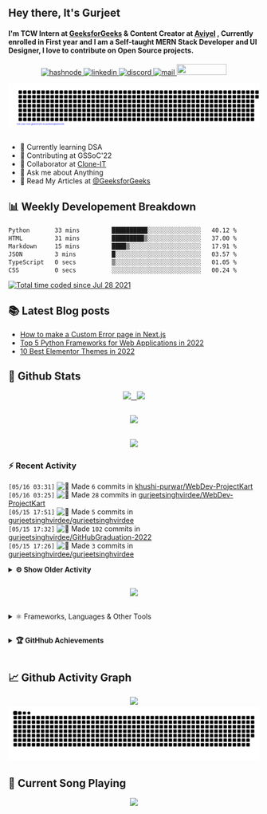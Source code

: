 ## Hey there, It's Gurjeet
#### I'm TCW Intern at [GeeksforGeeks](https://www.geeksforgeeks.org/) & Content Creator at [Aviyel](https://aviyel.com/discussions) , Currently enrolled in First year and I am a Self-taught MERN Stack Developer and UI Designer, I love to contribute on Open Source projects. 

<p align="center">
    <a href="https://gurjeet.hashnode.dev/" target="_blank">
    <img src="https://img.shields.io/badge/@gurjeetsingh-5C87FE?style=for-the-badge&logo=hashnode&logoColor=white" width="130" height="22" alt="hashnode">
    <a href="https://www.linkedin.com/in/gurjeet-singh-virdee-25a476199/" target="_blank">
    <img src="https://img.shields.io/badge/Gurjeet%20Singh%20Virdee-1976D2?style=for-the-badge&logo=linkedin&logoColor=white" width="150" height="22" alt="linkedin">
    <a href="https://discordapp.com/users/916597112882495510" target="_blank">
    <img src="https://img.shields.io/badge/@Guri-5865F2?style=for-the-badge&logo=discord&logoColor=white" width="80" height="22" alt="discord">
    <a href="https://leetcode.com/gurjeetsinghvirdee/" target="_blank">
    <img src="https://img.shields.io/badge/@gurjeetsinghvirdee-FFA116?style=for-the-badge&logo=leetcode&logoColor=white" width="150" height="22" alt="mail">
    <a href = "mailto: gurjeetsinghvirdee@gmail.com" target="_blank"><img src="https://img.shields.io/badge/Say, Hello-D74E43?style=for-the-badge&logo=gmail&logoColor=white" width="100" height="22"></a>
 </p>
 
<p align="center">
    <img src="https://github.com/gurjeetsinghvirdee/gurjeetsinghvirdee/blob/main/gitartwork.svg" />
</p>    
   
 
##         
        
<ul align="left">
  <li> 🏫 Currently learning DSA </li>
  <li> 💜 Contributing at GSSoC'22 </li>
  <li> 🤝 Collaborator at <a href="https://github.com/Rayman-Sodhi/Clone-IT"> Clone-IT </a></li>
  <li> 💬 Ask me about Anything </li>
  <li> 📕 Read My Articles at 
   <a href="https://auth.geeksforgeeks.org/user/gurjeetsinghvirdee/articles" target="_blank">@GeeksforGeeks</a>
 </li>
</ul>  
        
##        
  
## 📊 Weekly Developement Breakdown
  
<!--START_SECTION:waka-->

```text
Python       33 mins         ██████████░░░░░░░░░░░░░░░   40.12 %
HTML         31 mins         █████████▒░░░░░░░░░░░░░░░   37.00 %
Markdown     15 mins         ████▒░░░░░░░░░░░░░░░░░░░░   17.91 %
JSON         3 mins          █░░░░░░░░░░░░░░░░░░░░░░░░   03.57 %
TypeScript   0 secs          ▒░░░░░░░░░░░░░░░░░░░░░░░░   01.05 %
CSS          0 secs          ░░░░░░░░░░░░░░░░░░░░░░░░░   00.24 %
```

<!--END_SECTION:waka--> 

<a href="https://wakatime.com/@ff7098eb-56b3-4619-bbbb-86aad0fce365"><img src="https://wakatime.com/badge/user/ff7098eb-56b3-4619-bbbb-86aad0fce365.svg?style=for-the-badge" alt="Total time coded since Jul 28 2021" /></a>
  
    
## 📚 Latest Blog posts
<!-- BLOG-POST-LIST:START -->
- [How to make a Custom Error page in Next.js](https://gurjeet.hashnode.dev/how-to-make-a-custom-error-page-in-nextjs)
- [Top 5 Python Frameworks for Web Applications in 2022](https://gurjeet.hashnode.dev/top-5-python-frameworks-for-web-applications-in-2022)
- [10 Best Elementor Themes in 2022](https://gurjeet.hashnode.dev/10-best-elementor-themes-in-2022)
<!-- BLOG-POST-LIST:END -->  
  
##
        
## 💫 Github Stats
        
<div align="center">
 <a href="https://github-readme-streak-stats.herokuapp.com/?user=gurjeetsinghvirdee&theme=synthwave" target="_blank">
   <img width="45%" src="https://github-readme-streak-stats.herokuapp.com/?user=gurjeetsinghvirdee&theme=synthwave" /> &nbsp;
 </a>
    
 <a href="https://github-readme-stats.vercel.app/api?username=gurjeetsinghvirdee&show_icons=true&theme=synthwave&include_all_commits=true" target="_blank">
  <img width="45%" src="https://github-readme-stats.vercel.app/api?username=gurjeetsinghvirdee&show_icons=true&theme=synthwave&include_all_commits=true" />
 </a>
</div>      
  
##
        
<div align="center">
   <a href="https://github-readme-stats.vercel.app/api/top-langs/?username=gurjeetsinghvirdee&layout=compact&hide=html&theme=synthwave" target="_blank">
       <img width="43%" src="https://github-readme-stats.vercel.app/api/top-langs/?username=gurjeetsinghvirdee&layout=compact&&theme=synthwave" />  
   </a> 
</div>   

##        
  
<p align="center">
  <img src="https://github-profile-summary-cards.vercel.app/api/cards/profile-details?username=gurjeetsinghvirdee&theme=dracula&hide_border=true" />
</p>
        
### ⚡ Recent Activity     
        
<!--START_SECTION:activity-->  
`[05/16 03:31]` <img alt="📝" src="https://github.com/cheesits456/github-activity-readme/raw/master/icons/commit.png" align="top" height="18"> Made `6` commits in [khushi-purwar/WebDev-ProjectKart](https://github.com/khushi-purwar/WebDev-ProjectKart)  
`[05/16 03:25]` <img alt="📝" src="https://github.com/cheesits456/github-activity-readme/raw/master/icons/commit.png" align="top" height="18"> Made `28` commits in [gurjeetsinghvirdee/WebDev-ProjectKart](https://github.com/gurjeetsinghvirdee/WebDev-ProjectKart)  
`[05/15 17:51]` <img alt="📝" src="https://github.com/cheesits456/github-activity-readme/raw/master/icons/commit.png" align="top" height="18"> Made `5` commits in [gurjeetsinghvirdee/gurjeetsinghvirdee](https://github.com/gurjeetsinghvirdee/gurjeetsinghvirdee)  
`[05/15 17:32]` <img alt="📝" src="https://github.com/cheesits456/github-activity-readme/raw/master/icons/commit.png" align="top" height="18"> Made `102` commits in [gurjeetsinghvirdee/GitHubGraduation-2022](https://github.com/gurjeetsinghvirdee/GitHubGraduation-2022)  
`[05/15 17:26]` <img alt="📝" src="https://github.com/cheesits456/github-activity-readme/raw/master/icons/commit.png" align="top" height="18"> Made `3` commits in [gurjeetsinghvirdee/gurjeetsinghvirdee](https://github.com/gurjeetsinghvirdee/gurjeetsinghvirdee)  

<details><summary><b> ⚙️ Show Older Activity</b></summary>

`[05/15 13:47]` <img alt="❗️" src="https://github.com/cheesits456/github-activity-readme/raw/master/icons/issue.png" align="top" height="18"> Closed issue [`#755`](https://github.com//Ayush7614/Bundli-Frontend/issues/755 'Issue assign') in [Ayush7614/Bundli-Frontend](https://github.com/Ayush7614/Bundli-Frontend)  
`[05/15 13:47]` <img alt="🗣" src="https://github.com/cheesits456/github-activity-readme/raw/master/icons/comment.png" align="top" height="18"> Commented on [`#755`](https://github.com//Ayush7614/Bundli-Frontend/issues/755 'Issue assign') in [Ayush7614/Bundli-Frontend](https://github.com/Ayush7614/Bundli-Frontend)  
`[05/15 13:47]` <img alt="❗️" src="https://github.com/cheesits456/github-activity-readme/raw/master/icons/issue.png" align="top" height="18"> Opened issue [`#755`](https://github.com//Ayush7614/Bundli-Frontend/issues/755 'Issue assign') in [Ayush7614/Bundli-Frontend](https://github.com/Ayush7614/Bundli-Frontend)  
`[05/15 07:56]` <img alt="🔍" src="https://github.com/cheesits456/github-activity-readme/raw/master/icons/review.png" align="top" height="18"> Reviewed [`#736`](https://github.com//Ayush7614/Bundli-Frontend/pull/736 'Added youtube clone') in [Ayush7614/Bundli-Frontend](https://github.com/Ayush7614/Bundli-Frontend)  
`[05/15 07:55]` <img alt="🔍" src="https://github.com/cheesits456/github-activity-readme/raw/master/icons/review.png" align="top" height="18"> Reviewed [`#710`](https://github.com//Ayush7614/Bundli-Frontend/pull/710 'KickMate - a footballish webbie!') in [Ayush7614/Bundli-Frontend](https://github.com/Ayush7614/Bundli-Frontend)  
`[05/15 04:12]` <img alt="📝" src="https://github.com/cheesits456/github-activity-readme/raw/master/icons/commit.png" align="top" height="18"> Made `2` commits in [gurjeetsinghvirdee/GitHubGraduation-2022](https://github.com/gurjeetsinghvirdee/GitHubGraduation-2022)  
`[05/15 04:12]` <img alt="🎉" src="https://github.com/cheesits456/github-activity-readme/raw/master/icons/merge.png" align="top" height="18"> Merged PR [`#1`](https://github.com//gurjeetsinghvirdee/GitHubGraduation-2022/pull/1 '[ImgBot] Optimize images') in [gurjeetsinghvirdee/GitHubGraduation-2022](https://github.com/gurjeetsinghvirdee/GitHubGraduation-2022)  
`[05/14 17:36]` <img alt="🗣" src="https://github.com/cheesits456/github-activity-readme/raw/master/icons/comment.png" align="top" height="18"> Commented on [`#1588`](https://github.com//khushi-purwar/WebDev-ProjectKart/issues/1588 'Wikipedia') in [khushi-purwar/WebDev-ProjectKart](https://github.com/khushi-purwar/WebDev-ProjectKart)  
`[05/14 17:15]` <img alt="📝" src="https://github.com/cheesits456/github-activity-readme/raw/master/icons/commit.png" align="top" height="18"> Made `3` commits in [Rayman-Sodhi/Clone-IT](https://github.com/Rayman-Sodhi/Clone-IT)  
`[05/14 17:15]` <img alt="🎉" src="https://github.com/cheesits456/github-activity-readme/raw/master/icons/merge.png" align="top" height="18"> Merged PR [`#485`](https://github.com//Rayman-Sodhi/Clone-IT/pull/485 'DC') in [Rayman-Sodhi/Clone-IT](https://github.com/Rayman-Sodhi/Clone-IT)  
`[05/14 17:15]` <img alt="❗️" src="https://github.com/cheesits456/github-activity-readme/raw/master/icons/issue.png" align="top" height="18"> Closed issue [`#473`](https://github.com//Rayman-Sodhi/Clone-IT/issues/473 'DC Comic Website') in [Rayman-Sodhi/Clone-IT](https://github.com/Rayman-Sodhi/Clone-IT)  
`[05/14 17:15]` <img alt="📝" src="https://github.com/cheesits456/github-activity-readme/raw/master/icons/commit.png" align="top" height="18"> Made `3` commits in [Rayman-Sodhi/Clone-IT](https://github.com/Rayman-Sodhi/Clone-IT)  
`[05/14 17:15]` <img alt="🎉" src="https://github.com/cheesits456/github-activity-readme/raw/master/icons/merge.png" align="top" height="18"> Merged PR [`#484`](https://github.com//Rayman-Sodhi/Clone-IT/pull/484 'Cartoon Network') in [Rayman-Sodhi/Clone-IT](https://github.com/Rayman-Sodhi/Clone-IT)  
`[05/14 17:15]` <img alt="❗️" src="https://github.com/cheesits456/github-activity-readme/raw/master/icons/issue.png" align="top" height="18"> Closed issue [`#472`](https://github.com//Rayman-Sodhi/Clone-IT/issues/472 'Cartoon Network Clone') in [Rayman-Sodhi/Clone-IT](https://github.com/Rayman-Sodhi/Clone-IT)  
`[05/14 16:53]` <img alt="🗣" src="https://github.com/cheesits456/github-activity-readme/raw/master/icons/comment.png" align="top" height="18"> Commented on [`#716`](https://github.com//swapnilsparsh/30DaysOfJavaScript/issues/716 'Searcher') in [swapnilsparsh/30DaysOfJavaScript](https://github.com/swapnilsparsh/30DaysOfJavaScript)  
`[05/14 16:46]` <img alt="📝" src="https://github.com/cheesits456/github-activity-readme/raw/master/icons/commit.png" align="top" height="18"> Made `31` commits in [gurjeetsinghvirdee/WebDev-ProjectKart](https://github.com/gurjeetsinghvirdee/WebDev-ProjectKart)  
`[05/14 16:31]` <img alt="❗️" src="https://github.com/cheesits456/github-activity-readme/raw/master/icons/issue.png" align="top" height="18"> Closed issue [`#1503`](https://github.com//khushi-purwar/WebDev-ProjectKart/issues/1503 'QR Reader') in [khushi-purwar/WebDev-ProjectKart](https://github.com/khushi-purwar/WebDev-ProjectKart)  
`[05/14 16:31]` <img alt="❌" src="https://github.com/cheesits456/github-activity-readme/raw/master/icons/pr-close.png" align="top" height="18"> Closed PR [`#1564`](https://github.com//khushi-purwar/WebDev-ProjectKart/pull/1564 'QR Code Reader') in [khushi-purwar/WebDev-ProjectKart](https://github.com/khushi-purwar/WebDev-ProjectKart)  
`[05/14 16:31]` <img alt="🗣" src="https://github.com/cheesits456/github-activity-readme/raw/master/icons/comment.png" align="top" height="18"> Commented on [`#1564`](https://github.com//khushi-purwar/WebDev-ProjectKart/issues/1564 'QR Code Reader') in [khushi-purwar/WebDev-ProjectKart](https://github.com/khushi-purwar/WebDev-ProjectKart)  
`[05/14 16:14]` <img alt="🗣" src="https://github.com/cheesits456/github-activity-readme/raw/master/icons/comment.png" align="top" height="18"> Commented on [`#484`](https://github.com//Rayman-Sodhi/Clone-IT/issues/484 'Cartoon Network') in [Rayman-Sodhi/Clone-IT](https://github.com/Rayman-Sodhi/Clone-IT)  
`[05/14 16:13]` <img alt="🔍" src="https://github.com/cheesits456/github-activity-readme/raw/master/icons/review.png" align="top" height="18"> Reviewed [`#484`](https://github.com//Rayman-Sodhi/Clone-IT/pull/484 'Cartoon Network') in [Rayman-Sodhi/Clone-IT](https://github.com/Rayman-Sodhi/Clone-IT)  
`[05/14 16:13]` <img alt="🗣" src="https://github.com/cheesits456/github-activity-readme/raw/master/icons/comment.png" align="top" height="18"> Commented on [`#485`](https://github.com//Rayman-Sodhi/Clone-IT/issues/485 'DC') in [Rayman-Sodhi/Clone-IT](https://github.com/Rayman-Sodhi/Clone-IT)  
`[05/14 16:13]` <img alt="🔍" src="https://github.com/cheesits456/github-activity-readme/raw/master/icons/review.png" align="top" height="18"> Reviewed [`#485`](https://github.com//Rayman-Sodhi/Clone-IT/pull/485 'DC') in [Rayman-Sodhi/Clone-IT](https://github.com/Rayman-Sodhi/Clone-IT)  
`[05/14 16:12]` <img alt="📝" src="https://github.com/cheesits456/github-activity-readme/raw/master/icons/commit.png" align="top" height="18"> Made `5` commits in [Rayman-Sodhi/Clone-IT](https://github.com/Rayman-Sodhi/Clone-IT)  
`[05/14 16:12]` <img alt="🎉" src="https://github.com/cheesits456/github-activity-readme/raw/master/icons/merge.png" align="top" height="18"> Merged PR [`#481`](https://github.com//Rayman-Sodhi/Clone-IT/pull/481 'Update README.md, add all projects') in [Rayman-Sodhi/Clone-IT](https://github.com/Rayman-Sodhi/Clone-IT)  
`[05/14 16:12]` <img alt="❗️" src="https://github.com/cheesits456/github-activity-readme/raw/master/icons/issue.png" align="top" height="18"> Closed issue [`#445`](https://github.com//Rayman-Sodhi/Clone-IT/issues/445 'Add all clones in the Readme file in the available clones section .') in [Rayman-Sodhi/Clone-IT](https://github.com/Rayman-Sodhi/Clone-IT)  
`[05/14 16:12]` <img alt="🔍" src="https://github.com/cheesits456/github-activity-readme/raw/master/icons/review.png" align="top" height="18"> Reviewed [`#481`](https://github.com//Rayman-Sodhi/Clone-IT/pull/481 'Update README.md, add all projects') in [Rayman-Sodhi/Clone-IT](https://github.com/Rayman-Sodhi/Clone-IT)  
`[05/14 16:10]` <img alt="📝" src="https://github.com/cheesits456/github-activity-readme/raw/master/icons/commit.png" align="top" height="18"> Made `2` commits in [Rayman-Sodhi/Clone-IT](https://github.com/Rayman-Sodhi/Clone-IT)  
`[05/14 16:10]` <img alt="🎉" src="https://github.com/cheesits456/github-activity-readme/raw/master/icons/merge.png" align="top" height="18"> Merged PR [`#487`](https://github.com//Rayman-Sodhi/Clone-IT/pull/487 'Apk Mirror') in [Rayman-Sodhi/Clone-IT](https://github.com/Rayman-Sodhi/Clone-IT)  
`[05/14 16:10]` <img alt="❗️" src="https://github.com/cheesits456/github-activity-readme/raw/master/icons/issue.png" align="top" height="18"> Closed issue [`#486`](https://github.com//Rayman-Sodhi/Clone-IT/issues/486 'APK Mirror Clone') in [Rayman-Sodhi/Clone-IT](https://github.com/Rayman-Sodhi/Clone-IT)  
`[05/14 16:09]` <img alt="🔍" src="https://github.com/cheesits456/github-activity-readme/raw/master/icons/review.png" align="top" height="18"> Reviewed [`#487`](https://github.com//Rayman-Sodhi/Clone-IT/pull/487 'Apk Mirror') in [Rayman-Sodhi/Clone-IT](https://github.com/Rayman-Sodhi/Clone-IT)  
`[05/14 16:08]` <img alt="📝" src="https://github.com/cheesits456/github-activity-readme/raw/master/icons/commit.png" align="top" height="18"> Made `2` commits in [Rayman-Sodhi/Clone-IT](https://github.com/Rayman-Sodhi/Clone-IT)  
`[05/14 16:08]` <img alt="🎉" src="https://github.com/cheesits456/github-activity-readme/raw/master/icons/merge.png" align="top" height="18"> Merged PR [`#488`](https://github.com//Rayman-Sodhi/Clone-IT/pull/488 'Added Vespa Clone') in [Rayman-Sodhi/Clone-IT](https://github.com/Rayman-Sodhi/Clone-IT)  
`[05/14 16:08]` <img alt="❗️" src="https://github.com/cheesits456/github-activity-readme/raw/master/icons/issue.png" align="top" height="18"> Closed issue [`#483`](https://github.com//Rayman-Sodhi/Clone-IT/issues/483 'Vespa Website Clone') in [Rayman-Sodhi/Clone-IT](https://github.com/Rayman-Sodhi/Clone-IT)  
`[05/14 16:08]` <img alt="🔍" src="https://github.com/cheesits456/github-activity-readme/raw/master/icons/review.png" align="top" height="18"> Reviewed [`#488`](https://github.com//Rayman-Sodhi/Clone-IT/pull/488 'Added Vespa Clone') in [Rayman-Sodhi/Clone-IT](https://github.com/Rayman-Sodhi/Clone-IT)  
`[05/14 08:30]` <img alt="⭐" src="https://github.com/cheesits456/github-activity-readme/raw/master/icons/star.png" align="top" height="18"> Starred [jasineri/gitartwork](https://github.com/jasineri/gitartwork)  
`[05/14 08:25]` <img alt="📝" src="https://github.com/cheesits456/github-activity-readme/raw/master/icons/commit.png" align="top" height="18"> Made `1` commit in [gurjeetsinghvirdee/gurjeetsinghvirdee](https://github.com/gurjeetsinghvirdee/gurjeetsinghvirdee)  
`[05/13 17:15]` <img alt="📝" src="https://github.com/cheesits456/github-activity-readme/raw/master/icons/commit.png" align="top" height="18"> Made `1000` commits in [gurjeetsinghvirdee/GitHubGraduation-2022](https://github.com/gurjeetsinghvirdee/GitHubGraduation-2022)  
`[05/13 16:49]` <img alt="❗️" src="https://github.com/cheesits456/github-activity-readme/raw/master/icons/issue.png" align="top" height="18"> Closed issue [`#171`](https://github.com//TusharAMD/Runn/issues/171 'Car racing game ') in [TusharAMD/Runn](https://github.com/TusharAMD/Runn)  
`[05/13 16:49]` <img alt="❗️" src="https://github.com/cheesits456/github-activity-readme/raw/master/icons/issue.png" align="top" height="18"> Closed issue [`#172`](https://github.com//TusharAMD/Runn/issues/172 'Mario game') in [TusharAMD/Runn](https://github.com/TusharAMD/Runn)  
`[05/13 16:47]` <img alt="📝" src="https://github.com/cheesits456/github-activity-readme/raw/master/icons/commit.png" align="top" height="18"> Made `69` commits in [gurjeetsinghvirdee/Runn](https://github.com/gurjeetsinghvirdee/Runn)  
`[05/13 16:29]` <img alt="🗣" src="https://github.com/cheesits456/github-activity-readme/raw/master/icons/comment.png" align="top" height="18"> Commented on [`#123`](https://github.com//TusharAMD/Runn/issues/123 'Added Dino') in [TusharAMD/Runn](https://github.com/TusharAMD/Runn)  
`[05/13 16:29]` <img alt="🗣" src="https://github.com/cheesits456/github-activity-readme/raw/master/icons/comment.png" align="top" height="18"> Commented on [`#116`](https://github.com//TusharAMD/Runn/issues/116 'Dino game') in [TusharAMD/Runn](https://github.com/TusharAMD/Runn)  
`[05/13 16:26]` <img alt="❗️" src="https://github.com/cheesits456/github-activity-readme/raw/master/icons/issue.png" align="top" height="18"> Opened issue [`#172`](https://github.com//TusharAMD/Runn/issues/172 'Mario game') in [TusharAMD/Runn](https://github.com/TusharAMD/Runn)  
`[05/13 16:24]` <img alt="❗️" src="https://github.com/cheesits456/github-activity-readme/raw/master/icons/issue.png" align="top" height="18"> Opened issue [`#171`](https://github.com//TusharAMD/Runn/issues/171 'Car racing game ') in [TusharAMD/Runn](https://github.com/TusharAMD/Runn)  
`[05/13 16:20]` <img alt="❗️" src="https://github.com/cheesits456/github-activity-readme/raw/master/icons/issue.png" align="top" height="18"> Closed issue [`#60`](https://github.com//KaizenGirl1111/GSGrihSangini/issues/60 'UI improvement of login/signup page') in [KaizenGirl1111/GSGrihSangini](https://github.com/KaizenGirl1111/GSGrihSangini)  
`[05/13 16:16]` <img alt="❗️" src="https://github.com/cheesits456/github-activity-readme/raw/master/icons/issue.png" align="top" height="18"> Closed issue [`#231`](https://github.com//Hackathon7/Pacify-final/issues/231 'Add Google Auth ') in [Hackathon7/Pacify-final](https://github.com/Hackathon7/Pacify-final)  
`[05/13 16:13]` <img alt="🗣" src="https://github.com/cheesits456/github-activity-readme/raw/master/icons/comment.png" align="top" height="18"> Commented on [`#124`](https://github.com//TusharAMD/Runn/issues/124 'Space Station Defence Game') in [TusharAMD/Runn](https://github.com/TusharAMD/Runn)  
`[05/13 16:13]` <img alt="❌" src="https://github.com/cheesits456/github-activity-readme/raw/master/icons/pr-close.png" align="top" height="18"> Reopened PR [`#124`](https://github.com//TusharAMD/Runn/pull/124 'Space Station Defence Game') in [TusharAMD/Runn](https://github.com/TusharAMD/Runn)  
`[05/13 16:12]` <img alt="❗️" src="https://github.com/cheesits456/github-activity-readme/raw/master/icons/issue.png" align="top" height="18"> Reopened issue [`#119`](https://github.com//TusharAMD/Runn/issues/119 'Space Station Defense game ') in [TusharAMD/Runn](https://github.com/TusharAMD/Runn)  
`[05/13 16:12]` <img alt="📂" src="https://github.com/cheesits456/github-activity-readme/raw/master/icons/create-branch.png" align="top" height="18"> Created branch [`space`](https://github.com/gurjeetsinghvirdee/Runn/tree/space) in [gurjeetsinghvirdee/Runn](https://github.com/gurjeetsinghvirdee/Runn)  
`[05/13 16:10]` <img alt="🗣" src="https://github.com/cheesits456/github-activity-readme/raw/master/icons/comment.png" align="top" height="18"> Commented on [`#122`](https://github.com//TusharAMD/Runn/issues/122 'Added Pong') in [TusharAMD/Runn](https://github.com/TusharAMD/Runn)  
`[05/13 16:10]` <img alt="❌" src="https://github.com/cheesits456/github-activity-readme/raw/master/icons/pr-close.png" align="top" height="18"> Reopened PR [`#122`](https://github.com//TusharAMD/Runn/pull/122 'Added Pong') in [TusharAMD/Runn](https://github.com/TusharAMD/Runn)  
`[05/13 16:10]` <img alt="📂" src="https://github.com/cheesits456/github-activity-readme/raw/master/icons/create-branch.png" align="top" height="18"> Created branch [`pong`](https://github.com/gurjeetsinghvirdee/Runn/tree/pong) in [gurjeetsinghvirdee/Runn](https://github.com/gurjeetsinghvirdee/Runn)  
`[05/13 16:09]` <img alt="🗣" src="https://github.com/cheesits456/github-activity-readme/raw/master/icons/comment.png" align="top" height="18"> Commented on [`#123`](https://github.com//TusharAMD/Runn/issues/123 'Added Dino') in [TusharAMD/Runn](https://github.com/TusharAMD/Runn)  
`[05/13 16:07]` <img alt="❌" src="https://github.com/cheesits456/github-activity-readme/raw/master/icons/pr-close.png" align="top" height="18"> Reopened PR [`#123`](https://github.com//TusharAMD/Runn/pull/123 'Added Dino') in [TusharAMD/Runn](https://github.com/TusharAMD/Runn)  
`[05/13 16:07]` <img alt="📂" src="https://github.com/cheesits456/github-activity-readme/raw/master/icons/create-branch.png" align="top" height="18"> Created branch [`dino`](https://github.com/gurjeetsinghvirdee/Runn/tree/dino) in [gurjeetsinghvirdee/Runn](https://github.com/gurjeetsinghvirdee/Runn)  
`[05/13 10:07]` <img alt="🗣" src="https://github.com/cheesits456/github-activity-readme/raw/master/icons/comment.png" align="top" height="18"> Commented on [`#1609`](https://github.com//khushi-purwar/WebDev-ProjectKart/issues/1609 'Random_number_between_two_numbers') in [khushi-purwar/WebDev-ProjectKart](https://github.com/khushi-purwar/WebDev-ProjectKart)  
`[05/13 08:11]` <img alt="🗣" src="https://github.com/cheesits456/github-activity-readme/raw/master/icons/comment.png" align="top" height="18"> Commented on [`#1648`](https://github.com//khushi-purwar/WebDev-ProjectKart/issues/1648 'Added moving car') in [khushi-purwar/WebDev-ProjectKart](https://github.com/khushi-purwar/WebDev-ProjectKart)  
`[05/13 05:36]` <img alt="❌" src="https://github.com/cheesits456/github-activity-readme/raw/master/icons/pr-close.png" align="top" height="18"> Reopened PR [`#1583`](https://github.com//khushi-purwar/WebDev-ProjectKart/pull/1583 'Added Food ordering Website(Fully Responsive)') in [khushi-purwar/WebDev-ProjectKart](https://github.com/khushi-purwar/WebDev-ProjectKart)  
`[05/13 04:44]` <img alt="🗣" src="https://github.com/cheesits456/github-activity-readme/raw/master/icons/comment.png" align="top" height="18"> Commented on [`#1380`](https://github.com//khushi-purwar/WebDev-ProjectKart/issues/1380 'Added PostMaster website') in [khushi-purwar/WebDev-ProjectKart](https://github.com/khushi-purwar/WebDev-ProjectKart)  
`[05/13 01:55]` <img alt="❗️" src="https://github.com/cheesits456/github-activity-readme/raw/master/icons/issue.png" align="top" height="18"> Closed issue [`#695`](https://github.com//Ayush7614/Bundli-Frontend/issues/695 'CSS Fingerprint Scanner Animation Effects') in [Ayush7614/Bundli-Frontend](https://github.com/Ayush7614/Bundli-Frontend)  
`[05/13 01:55]` <img alt="❌" src="https://github.com/cheesits456/github-activity-readme/raw/master/icons/delete.png" align="top" height="18"> Deleted `revert-697-main` from [Ayush7614/Bundli-Frontend](https://github.com/Ayush7614/Bundli-Frontend)  
`[05/13 01:55]` <img alt="📝" src="https://github.com/cheesits456/github-activity-readme/raw/master/icons/commit.png" align="top" height="18"> Made `2` commits in [Ayush7614/Bundli-Frontend](https://github.com/Ayush7614/Bundli-Frontend)  
`[05/13 01:55]` <img alt="🎉" src="https://github.com/cheesits456/github-activity-readme/raw/master/icons/merge.png" align="top" height="18"> Merged PR [`#725`](https://github.com//Ayush7614/Bundli-Frontend/pull/725 'Revert "CSS Finger scanning effect"') in [Ayush7614/Bundli-Frontend](https://github.com/Ayush7614/Bundli-Frontend)  
`[05/13 01:55]` <img alt="✅" src="https://github.com/cheesits456/github-activity-readme/raw/master/icons/pr-open.png" align="top" height="18"> Opened PR [`#725`](https://github.com//Ayush7614/Bundli-Frontend/pull/725 'Revert "CSS Finger scanning effect"') in [Ayush7614/Bundli-Frontend](https://github.com/Ayush7614/Bundli-Frontend)  
`[05/13 01:54]` <img alt="📂" src="https://github.com/cheesits456/github-activity-readme/raw/master/icons/create-branch.png" align="top" height="18"> Created branch [`revert-697-main`](https://github.com/Ayush7614/Bundli-Frontend/tree/revert-697-main) in [Ayush7614/Bundli-Frontend](https://github.com/Ayush7614/Bundli-Frontend)  
`[05/13 01:53]` <img alt="🗣" src="https://github.com/cheesits456/github-activity-readme/raw/master/icons/comment.png" align="top" height="18"> Commented on [`#697`](https://github.com//Ayush7614/Bundli-Frontend/issues/697 'CSS Finger scanning effect') in [Ayush7614/Bundli-Frontend](https://github.com/Ayush7614/Bundli-Frontend)  
`[05/13 01:51]` <img alt="❗️" src="https://github.com/cheesits456/github-activity-readme/raw/master/icons/issue.png" align="top" height="18"> Closed issue [`#714`](https://github.com//Ayush7614/Bundli-Frontend/issues/714 'NVIDIA Clone') in [Ayush7614/Bundli-Frontend](https://github.com/Ayush7614/Bundli-Frontend)  
`[05/13 01:49]` <img alt="📝" src="https://github.com/cheesits456/github-activity-readme/raw/master/icons/commit.png" align="top" height="18"> Made `2` commits in [Ayush7614/Bundli-Frontend](https://github.com/Ayush7614/Bundli-Frontend)  
`[05/13 01:49]` <img alt="🎉" src="https://github.com/cheesits456/github-activity-readme/raw/master/icons/merge.png" align="top" height="18"> Merged PR [`#722`](https://github.com//Ayush7614/Bundli-Frontend/pull/722 'Vertical Image Sliders files added') in [Ayush7614/Bundli-Frontend](https://github.com/Ayush7614/Bundli-Frontend)  
`[05/13 01:49]` <img alt="❗️" src="https://github.com/cheesits456/github-activity-readme/raw/master/icons/issue.png" align="top" height="18"> Closed issue [`#717`](https://github.com//Ayush7614/Bundli-Frontend/issues/717 'Vertical Image sliders') in [Ayush7614/Bundli-Frontend](https://github.com/Ayush7614/Bundli-Frontend)  
`[05/13 01:45]` <img alt="📝" src="https://github.com/cheesits456/github-activity-readme/raw/master/icons/commit.png" align="top" height="18"> Made `2` commits in [Ayush7614/Bundli-Frontend](https://github.com/Ayush7614/Bundli-Frontend)  
`[05/13 01:45]` <img alt="❗️" src="https://github.com/cheesits456/github-activity-readme/raw/master/icons/issue.png" align="top" height="18"> Closed issue [`#706`](https://github.com//Ayush7614/Bundli-Frontend/issues/706 'CSS Sliders ') in [Ayush7614/Bundli-Frontend](https://github.com/Ayush7614/Bundli-Frontend)  
`[05/13 01:45]` <img alt="🎉" src="https://github.com/cheesits456/github-activity-readme/raw/master/icons/merge.png" align="top" height="18"> Merged PR [`#715`](https://github.com//Ayush7614/Bundli-Frontend/pull/715 'CSS Sliders ') in [Ayush7614/Bundli-Frontend](https://github.com/Ayush7614/Bundli-Frontend)  
`[05/13 01:43]` <img alt="🔍" src="https://github.com/cheesits456/github-activity-readme/raw/master/icons/review.png" align="top" height="18"> Reviewed [`#722`](https://github.com//Ayush7614/Bundli-Frontend/pull/722 'Vertical Image Sliders files added') in [Ayush7614/Bundli-Frontend](https://github.com/Ayush7614/Bundli-Frontend)  
`[05/13 01:42]` <img alt="🔍" src="https://github.com/cheesits456/github-activity-readme/raw/master/icons/review.png" align="top" height="18"> Reviewed [`#710`](https://github.com//Ayush7614/Bundli-Frontend/pull/710 'KickMate - a footballish webbie!') in [Ayush7614/Bundli-Frontend](https://github.com/Ayush7614/Bundli-Frontend)  
`[05/13 01:41]` <img alt="🔍" src="https://github.com/cheesits456/github-activity-readme/raw/master/icons/review.png" align="top" height="18"> Reviewed [`#715`](https://github.com//Ayush7614/Bundli-Frontend/pull/715 'CSS Sliders ') in [Ayush7614/Bundli-Frontend](https://github.com/Ayush7614/Bundli-Frontend)  
`[05/13 01:39]` <img alt="❌" src="https://github.com/cheesits456/github-activity-readme/raw/master/icons/pr-close.png" align="top" height="18"> Closed PR [`#724`](https://github.com//Ayush7614/Bundli-Frontend/pull/724 'NVIDIA Clone') in [Ayush7614/Bundli-Frontend](https://github.com/Ayush7614/Bundli-Frontend)  
`[05/13 01:39]` <img alt="🗣" src="https://github.com/cheesits456/github-activity-readme/raw/master/icons/comment.png" align="top" height="18"> Commented on [`#724`](https://github.com//Ayush7614/Bundli-Frontend/issues/724 'NVIDIA Clone') in [Ayush7614/Bundli-Frontend](https://github.com/Ayush7614/Bundli-Frontend)  
`[05/12 16:00]` <img alt="🗣" src="https://github.com/cheesits456/github-activity-readme/raw/master/icons/comment.png" align="top" height="18"> Commented on [`#1318`](https://github.com//khushi-purwar/WebDev-ProjectKart/issues/1318 'Adding animated earth') in [khushi-purwar/WebDev-ProjectKart](https://github.com/khushi-purwar/WebDev-ProjectKart)  
`[05/12 15:59]` <img alt="🗣" src="https://github.com/cheesits456/github-activity-readme/raw/master/icons/comment.png" align="top" height="18"> Commented on [`#641`](https://github.com//arpit456jain/Amazing-Css-Effects/issues/641 'Adding earth animation') in [arpit456jain/Amazing-Css-Effects](https://github.com/arpit456jain/Amazing-Css-Effects)  
`[05/12 15:13]` <img alt="🗣" src="https://github.com/cheesits456/github-activity-readme/raw/master/icons/comment.png" align="top" height="18"> Commented on [`#1380`](https://github.com//khushi-purwar/WebDev-ProjectKart/issues/1380 'Added PostMaster website') in [khushi-purwar/WebDev-ProjectKart](https://github.com/khushi-purwar/WebDev-ProjectKart)  
`[05/12 15:07]` <img alt="❌" src="https://github.com/cheesits456/github-activity-readme/raw/master/icons/pr-close.png" align="top" height="18"> Closed PR [`#1583`](https://github.com//khushi-purwar/WebDev-ProjectKart/pull/1583 'Added Food ordering Website(Fully Responsive)') in [khushi-purwar/WebDev-ProjectKart](https://github.com/khushi-purwar/WebDev-ProjectKart)  
`[05/12 15:07]` <img alt="🗣" src="https://github.com/cheesits456/github-activity-readme/raw/master/icons/comment.png" align="top" height="18"> Commented on [`#1583`](https://github.com//khushi-purwar/WebDev-ProjectKart/issues/1583 'Added Food ordering Website(Fully Responsive)') in [khushi-purwar/WebDev-ProjectKart](https://github.com/khushi-purwar/WebDev-ProjectKart)  
`[05/12 14:58]` <img alt="🗣" src="https://github.com/cheesits456/github-activity-readme/raw/master/icons/comment.png" align="top" height="18"> Commented on [`#1648`](https://github.com//khushi-purwar/WebDev-ProjectKart/issues/1648 'Added moving car') in [khushi-purwar/WebDev-ProjectKart](https://github.com/khushi-purwar/WebDev-ProjectKart)  
`[05/12 14:58]` <img alt="❌" src="https://github.com/cheesits456/github-activity-readme/raw/master/icons/pr-close.png" align="top" height="18"> Closed PR [`#1648`](https://github.com//khushi-purwar/WebDev-ProjectKart/pull/1648 'Added moving car') in [khushi-purwar/WebDev-ProjectKart](https://github.com/khushi-purwar/WebDev-ProjectKart)  
`[05/12 14:54]` <img alt="🗣" src="https://github.com/cheesits456/github-activity-readme/raw/master/icons/comment.png" align="top" height="18"> Commented on [`#657`](https://github.com//arpit456jain/Amazing-Css-Effects/issues/657 'Added moving car') in [arpit456jain/Amazing-Css-Effects](https://github.com/arpit456jain/Amazing-Css-Effects)  
`[05/12 14:43]` <img alt="🗣" src="https://github.com/cheesits456/github-activity-readme/raw/master/icons/comment.png" align="top" height="18"> Commented on [`#445`](https://github.com//Rayman-Sodhi/Clone-IT/issues/445 'Add all clones in the Readme file in the available clones section .') in [Rayman-Sodhi/Clone-IT](https://github.com/Rayman-Sodhi/Clone-IT)  
`[05/12 09:21]` <img alt="🗣" src="https://github.com/cheesits456/github-activity-readme/raw/master/icons/comment.png" align="top" height="18"> Commented on [`#1609`](https://github.com//khushi-purwar/WebDev-ProjectKart/issues/1609 'Random_number_between_two_numbers') in [khushi-purwar/WebDev-ProjectKart](https://github.com/khushi-purwar/WebDev-ProjectKart)  
`[05/12 07:48]` <img alt="🗣" src="https://github.com/cheesits456/github-activity-readme/raw/master/icons/comment.png" align="top" height="18"> Commented on [`#1649`](https://github.com//khushi-purwar/WebDev-ProjectKart/issues/1649 'Rocket Pointer') in [khushi-purwar/WebDev-ProjectKart](https://github.com/khushi-purwar/WebDev-ProjectKart)  
`[05/12 07:43]` <img alt="📝" src="https://github.com/cheesits456/github-activity-readme/raw/master/icons/commit.png" align="top" height="18"> Made `2` commits in [khushi-purwar/WebDev-ProjectKart](https://github.com/khushi-purwar/WebDev-ProjectKart)  
`[05/12 07:43]` <img alt="🎉" src="https://github.com/cheesits456/github-activity-readme/raw/master/icons/merge.png" align="top" height="18"> Merged PR [`#1654`](https://github.com//khushi-purwar/WebDev-ProjectKart/pull/1654 'Revert "Added IMDB Clone"') in [khushi-purwar/WebDev-ProjectKart](https://github.com/khushi-purwar/WebDev-ProjectKart)  
`[05/12 07:43]` <img alt="✅" src="https://github.com/cheesits456/github-activity-readme/raw/master/icons/pr-open.png" align="top" height="18"> Opened PR [`#1654`](https://github.com//khushi-purwar/WebDev-ProjectKart/pull/1654 'Revert "Added IMDB Clone"') in [khushi-purwar/WebDev-ProjectKart](https://github.com/khushi-purwar/WebDev-ProjectKart)  
`[05/12 07:43]` <img alt="📂" src="https://github.com/cheesits456/github-activity-readme/raw/master/icons/create-branch.png" align="top" height="18"> Created branch [`revert-1208-imdb`](https://github.com/khushi-purwar/WebDev-ProjectKart/tree/revert-1208-imdb) in [khushi-purwar/WebDev-ProjectKart](https://github.com/khushi-purwar/WebDev-ProjectKart)  
`[05/12 07:42]` <img alt="📝" src="https://github.com/cheesits456/github-activity-readme/raw/master/icons/commit.png" align="top" height="18"> Made `2` commits in [khushi-purwar/WebDev-ProjectKart](https://github.com/khushi-purwar/WebDev-ProjectKart)  
`[05/12 07:42]` <img alt="🎉" src="https://github.com/cheesits456/github-activity-readme/raw/master/icons/merge.png" align="top" height="18"> Merged PR [`#1653`](https://github.com//khushi-purwar/WebDev-ProjectKart/pull/1653 'Revert "Netflix Clone"') in [khushi-purwar/WebDev-ProjectKart](https://github.com/khushi-purwar/WebDev-ProjectKart)  
`[05/12 07:42]` <img alt="✅" src="https://github.com/cheesits456/github-activity-readme/raw/master/icons/pr-open.png" align="top" height="18"> Opened PR [`#1653`](https://github.com//khushi-purwar/WebDev-ProjectKart/pull/1653 'Revert "Netflix Clone"') in [khushi-purwar/WebDev-ProjectKart](https://github.com/khushi-purwar/WebDev-ProjectKart)  
`[05/12 07:42]` <img alt="📂" src="https://github.com/cheesits456/github-activity-readme/raw/master/icons/create-branch.png" align="top" height="18"> Created branch [`revert-1237-flix`](https://github.com/khushi-purwar/WebDev-ProjectKart/tree/revert-1237-flix) in [khushi-purwar/WebDev-ProjectKart](https://github.com/khushi-purwar/WebDev-ProjectKart)  
`[05/12 07:41]` <img alt="📝" src="https://github.com/cheesits456/github-activity-readme/raw/master/icons/commit.png" align="top" height="18"> Made `2` commits in [khushi-purwar/WebDev-ProjectKart](https://github.com/khushi-purwar/WebDev-ProjectKart)  
`[05/12 07:41]` <img alt="🎉" src="https://github.com/cheesits456/github-activity-readme/raw/master/icons/merge.png" align="top" height="18"> Merged PR [`#1652`](https://github.com//khushi-purwar/WebDev-ProjectKart/pull/1652 'Revert "Skype Clone"') in [khushi-purwar/WebDev-ProjectKart](https://github.com/khushi-purwar/WebDev-ProjectKart)  
`[05/12 07:41]` <img alt="✅" src="https://github.com/cheesits456/github-activity-readme/raw/master/icons/pr-open.png" align="top" height="18"> Opened PR [`#1652`](https://github.com//khushi-purwar/WebDev-ProjectKart/pull/1652 'Revert "Skype Clone"') in [khushi-purwar/WebDev-ProjectKart](https://github.com/khushi-purwar/WebDev-ProjectKart)  
`[05/12 07:41]` <img alt="📂" src="https://github.com/cheesits456/github-activity-readme/raw/master/icons/create-branch.png" align="top" height="18"> Created branch [`revert-1392-skype`](https://github.com/khushi-purwar/WebDev-ProjectKart/tree/revert-1392-skype) in [khushi-purwar/WebDev-ProjectKart](https://github.com/khushi-purwar/WebDev-ProjectKart)  
`[05/12 07:36]` <img alt="🎉" src="https://github.com/cheesits456/github-activity-readme/raw/master/icons/merge.png" align="top" height="18"> Merged PR [`#1650`](https://github.com//khushi-purwar/WebDev-ProjectKart/pull/1650 'Revert "Lorem Landing Page"') in [khushi-purwar/WebDev-ProjectKart](https://github.com/khushi-purwar/WebDev-ProjectKart)  
`[05/12 07:36]` <img alt="📝" src="https://github.com/cheesits456/github-activity-readme/raw/master/icons/commit.png" align="top" height="18"> Made `2` commits in [khushi-purwar/WebDev-ProjectKart](https://github.com/khushi-purwar/WebDev-ProjectKart)  
`[05/12 07:36]` <img alt="✅" src="https://github.com/cheesits456/github-activity-readme/raw/master/icons/pr-open.png" align="top" height="18"> Opened PR [`#1650`](https://github.com//khushi-purwar/WebDev-ProjectKart/pull/1650 'Revert "Lorem Landing Page"') in [khushi-purwar/WebDev-ProjectKart](https://github.com/khushi-purwar/WebDev-ProjectKart)  
`[05/12 07:36]` <img alt="📂" src="https://github.com/cheesits456/github-activity-readme/raw/master/icons/create-branch.png" align="top" height="18"> Created branch [`revert-1590-lorem`](https://github.com/khushi-purwar/WebDev-ProjectKart/tree/revert-1590-lorem) in [khushi-purwar/WebDev-ProjectKart](https://github.com/khushi-purwar/WebDev-ProjectKart)  
`[05/12 06:33]` <img alt="🗣" src="https://github.com/cheesits456/github-activity-readme/raw/master/icons/comment.png" align="top" height="18"> Commented on [`#717`](https://github.com//Ayush7614/Bundli-Frontend/issues/717 'Vertical Image sliders') in [Ayush7614/Bundli-Frontend](https://github.com/Ayush7614/Bundli-Frontend)  
`[05/12 06:20]` <img alt="❗️" src="https://github.com/cheesits456/github-activity-readme/raw/master/icons/issue.png" align="top" height="18"> Closed issue [`#125`](https://github.com//TusharAMD/Runn/issues/125 'Rock Paper Scissors') in [TusharAMD/Runn](https://github.com/TusharAMD/Runn)  
`[05/12 06:17]` <img alt="❗️" src="https://github.com/cheesits456/github-activity-readme/raw/master/icons/issue.png" align="top" height="18"> Closed issue [`#116`](https://github.com//TusharAMD/Runn/issues/116 'Dino game') in [TusharAMD/Runn](https://github.com/TusharAMD/Runn)  
`[05/12 06:16]` <img alt="❗️" src="https://github.com/cheesits456/github-activity-readme/raw/master/icons/issue.png" align="top" height="18"> Closed issue [`#117`](https://github.com//TusharAMD/Runn/issues/117 'Pong game') in [TusharAMD/Runn](https://github.com/TusharAMD/Runn)  
`[05/12 06:16]` <img alt="❗️" src="https://github.com/cheesits456/github-activity-readme/raw/master/icons/issue.png" align="top" height="18"> Closed issue [`#119`](https://github.com//TusharAMD/Runn/issues/119 'Space Station Defense game ') in [TusharAMD/Runn](https://github.com/TusharAMD/Runn)  
`[05/12 06:14]` <img alt="❗️" src="https://github.com/cheesits456/github-activity-readme/raw/master/icons/issue.png" align="top" height="18"> Closed issue [`#719`](https://github.com//Ayush7614/Bundli-Frontend/issues/719 'Auto assign?') in [Ayush7614/Bundli-Frontend](https://github.com/Ayush7614/Bundli-Frontend)  
`[05/12 06:11]` <img alt="🗣" src="https://github.com/cheesits456/github-activity-readme/raw/master/icons/comment.png" align="top" height="18"> Commented on [`#719`](https://github.com//Ayush7614/Bundli-Frontend/issues/719 'Auto assign?') in [Ayush7614/Bundli-Frontend](https://github.com/Ayush7614/Bundli-Frontend)  
`[05/12 06:11]` <img alt="❗️" src="https://github.com/cheesits456/github-activity-readme/raw/master/icons/issue.png" align="top" height="18"> Opened issue [`#719`](https://github.com//Ayush7614/Bundli-Frontend/issues/719 'Auto assign?') in [Ayush7614/Bundli-Frontend](https://github.com/Ayush7614/Bundli-Frontend)  
`[05/12 06:10]` <img alt="📝" src="https://github.com/cheesits456/github-activity-readme/raw/master/icons/commit.png" align="top" height="18"> Made `1` commit in [Ayush7614/Bundli-Frontend](https://github.com/Ayush7614/Bundli-Frontend)  
`[05/12 05:29]` <img alt="📝" src="https://github.com/cheesits456/github-activity-readme/raw/master/icons/commit.png" align="top" height="18"> Made `2` commits in [khushi-purwar/WebDev-ProjectKart](https://github.com/khushi-purwar/WebDev-ProjectKart)  
`[05/12 05:29]` <img alt="🎉" src="https://github.com/cheesits456/github-activity-readme/raw/master/icons/merge.png" align="top" height="18"> Merged PR [`#1647`](https://github.com//khushi-purwar/WebDev-ProjectKart/pull/1647 'Create LICENSE') in [khushi-purwar/WebDev-ProjectKart](https://github.com/khushi-purwar/WebDev-ProjectKart)  
`[05/12 05:27]` <img alt="✅" src="https://github.com/cheesits456/github-activity-readme/raw/master/icons/pr-open.png" align="top" height="18"> Opened PR [`#1647`](https://github.com//khushi-purwar/WebDev-ProjectKart/pull/1647 'Create LICENSE') in [khushi-purwar/WebDev-ProjectKart](https://github.com/khushi-purwar/WebDev-ProjectKart)  
`[05/12 05:27]` <img alt="📂" src="https://github.com/cheesits456/github-activity-readme/raw/master/icons/create-branch.png" align="top" height="18"> Created branch [`add-license-1`](https://github.com/khushi-purwar/WebDev-ProjectKart/tree/add-license-1) in [khushi-purwar/WebDev-ProjectKart](https://github.com/khushi-purwar/WebDev-ProjectKart)  
`[05/12 05:26]` <img alt="🗣" src="https://github.com/cheesits456/github-activity-readme/raw/master/icons/comment.png" align="top" height="18"> Commented on [`#1622`](https://github.com//khushi-purwar/WebDev-ProjectKart/issues/1622 'Kookabura Clone created') in [khushi-purwar/WebDev-ProjectKart](https://github.com/khushi-purwar/WebDev-ProjectKart)  
`[05/12 01:37]` <img alt="❌" src="https://github.com/cheesits456/github-activity-readme/raw/master/icons/delete.png" align="top" height="18"> Deleted `revert-1473-ui-pg` from [khushi-purwar/WebDev-ProjectKart](https://github.com/khushi-purwar/WebDev-ProjectKart)  
`[05/12 01:37]` <img alt="❌" src="https://github.com/cheesits456/github-activity-readme/raw/master/icons/pr-close.png" align="top" height="18"> Closed PR [`#1644`](https://github.com//khushi-purwar/WebDev-ProjectKart/pull/1644 'Revert "Restaurant Landing Page"') in [khushi-purwar/WebDev-ProjectKart](https://github.com/khushi-purwar/WebDev-ProjectKart)  
`[05/12 01:36]` <img alt="✅" src="https://github.com/cheesits456/github-activity-readme/raw/master/icons/pr-open.png" align="top" height="18"> Opened PR [`#1644`](https://github.com//khushi-purwar/WebDev-ProjectKart/pull/1644 'Revert "Restaurant Landing Page"') in [khushi-purwar/WebDev-ProjectKart](https://github.com/khushi-purwar/WebDev-ProjectKart)  
`[05/12 01:36]` <img alt="❗️" src="https://github.com/cheesits456/github-activity-readme/raw/master/icons/issue.png" align="top" height="18"> Closed issue [`#1643`](https://github.com//khushi-purwar/WebDev-ProjectKart/issues/1643 'Auto assign works?') in [khushi-purwar/WebDev-ProjectKart](https://github.com/khushi-purwar/WebDev-ProjectKart)  
`[05/12 01:35]` <img alt="🗣" src="https://github.com/cheesits456/github-activity-readme/raw/master/icons/comment.png" align="top" height="18"> Commented on [`#1643`](https://github.com//khushi-purwar/WebDev-ProjectKart/issues/1643 'Auto assign works?') in [khushi-purwar/WebDev-ProjectKart](https://github.com/khushi-purwar/WebDev-ProjectKart)  
`[05/12 01:35]` <img alt="❗️" src="https://github.com/cheesits456/github-activity-readme/raw/master/icons/issue.png" align="top" height="18"> Opened issue [`#1643`](https://github.com//khushi-purwar/WebDev-ProjectKart/issues/1643 'Auto assign works?') in [khushi-purwar/WebDev-ProjectKart](https://github.com/khushi-purwar/WebDev-ProjectKart)  
`[05/12 01:35]` <img alt="❗️" src="https://github.com/cheesits456/github-activity-readme/raw/master/icons/issue.png" align="top" height="18"> Closed issue [`#1616`](https://github.com//khushi-purwar/WebDev-ProjectKart/issues/1616 'Check this if you don\'t check messages on Discord') in [khushi-purwar/WebDev-ProjectKart](https://github.com/khushi-purwar/WebDev-ProjectKart)  
`[05/12 01:34]` <img alt="📝" src="https://github.com/cheesits456/github-activity-readme/raw/master/icons/commit.png" align="top" height="18"> Made `4` commits in [khushi-purwar/WebDev-ProjectKart](https://github.com/khushi-purwar/WebDev-ProjectKart)  
`[05/12 01:29]` <img alt="📝" src="https://github.com/cheesits456/github-activity-readme/raw/master/icons/commit.png" align="top" height="18"> Made `5` commits in [Rayman-Sodhi/Clone-IT](https://github.com/Rayman-Sodhi/Clone-IT)  
`[05/12 01:29]` <img alt="🎉" src="https://github.com/cheesits456/github-activity-readme/raw/master/icons/merge.png" align="top" height="18"> Merged PR [`#476`](https://github.com//Rayman-Sodhi/Clone-IT/pull/476 'Added Office page in Microsoft Clone') in [Rayman-Sodhi/Clone-IT](https://github.com/Rayman-Sodhi/Clone-IT)  
`[05/12 01:29]` <img alt="❗️" src="https://github.com/cheesits456/github-activity-readme/raw/master/icons/issue.png" align="top" height="18"> Closed issue [`#471`](https://github.com//Rayman-Sodhi/Clone-IT/issues/471 'Office Page in Microsoft Clone') in [Rayman-Sodhi/Clone-IT](https://github.com/Rayman-Sodhi/Clone-IT)  
`[05/12 01:28]` <img alt="🔍" src="https://github.com/cheesits456/github-activity-readme/raw/master/icons/review.png" align="top" height="18"> Reviewed [`#476`](https://github.com//Rayman-Sodhi/Clone-IT/pull/476 'Added Office page in Microsoft Clone') in [Rayman-Sodhi/Clone-IT](https://github.com/Rayman-Sodhi/Clone-IT)  
`[05/11 14:02]` <img alt="🗣" src="https://github.com/cheesits456/github-activity-readme/raw/master/icons/comment.png" align="top" height="18"> Commented on [`#628`](https://github.com//Ayush7614/Bundli-Frontend/issues/628 'Add Youtube Clone') in [Ayush7614/Bundli-Frontend](https://github.com/Ayush7614/Bundli-Frontend)  
`[05/11 13:24]` <img alt="🗣" src="https://github.com/cheesits456/github-activity-readme/raw/master/icons/comment.png" align="top" height="18"> Commented on [`#252`](https://github.com//harshita214/Chrome-Extension/issues/252 'Holiday Extension added') in [harshita214/Chrome-Extension](https://github.com/harshita214/Chrome-Extension)  
`[05/11 09:28]` <img alt="🗣" src="https://github.com/cheesits456/github-activity-readme/raw/master/icons/comment.png" align="top" height="18"> Commented on [`#475`](https://github.com//Rayman-Sodhi/Clone-IT/issues/475 'Geeks For Geeks Clone ') in [Rayman-Sodhi/Clone-IT](https://github.com/Rayman-Sodhi/Clone-IT)  
`[05/11 09:23]` <img alt="🗣" src="https://github.com/cheesits456/github-activity-readme/raw/master/icons/comment.png" align="top" height="18"> Commented on [`#1632`](https://github.com//khushi-purwar/WebDev-ProjectKart/issues/1632 'Books Recommendation Webpage') in [khushi-purwar/WebDev-ProjectKart](https://github.com/khushi-purwar/WebDev-ProjectKart)  
`[05/11 08:04]` <img alt="❌" src="https://github.com/cheesits456/github-activity-readme/raw/master/icons/delete.png" align="top" height="18"> Deleted `space` from [gurjeetsinghvirdee/Runn](https://github.com/gurjeetsinghvirdee/Runn)  
`[05/11 08:04]` <img alt="❌" src="https://github.com/cheesits456/github-activity-readme/raw/master/icons/pr-close.png" align="top" height="18"> Closed PR [`#124`](https://github.com//TusharAMD/Runn/pull/124 'Space Station Defence Game') in [TusharAMD/Runn](https://github.com/TusharAMD/Runn)  
`[05/11 08:04]` <img alt="❌" src="https://github.com/cheesits456/github-activity-readme/raw/master/icons/delete.png" align="top" height="18"> Deleted `dino` from [gurjeetsinghvirdee/Runn](https://github.com/gurjeetsinghvirdee/Runn)  
`[05/11 08:04]` <img alt="❌" src="https://github.com/cheesits456/github-activity-readme/raw/master/icons/pr-close.png" align="top" height="18"> Closed PR [`#123`](https://github.com//TusharAMD/Runn/pull/123 'Added Dino') in [TusharAMD/Runn](https://github.com/TusharAMD/Runn)  
`[05/11 08:04]` <img alt="❌" src="https://github.com/cheesits456/github-activity-readme/raw/master/icons/delete.png" align="top" height="18"> Deleted `pong` from [gurjeetsinghvirdee/Runn](https://github.com/gurjeetsinghvirdee/Runn)  
`[05/11 08:04]` <img alt="❌" src="https://github.com/cheesits456/github-activity-readme/raw/master/icons/pr-close.png" align="top" height="18"> Closed PR [`#122`](https://github.com//TusharAMD/Runn/pull/122 'Added Pong') in [TusharAMD/Runn](https://github.com/TusharAMD/Runn)  
`[05/11 06:47]` <img alt="📝" src="https://github.com/cheesits456/github-activity-readme/raw/master/icons/commit.png" align="top" height="18"> Made `2` commits in [Rayman-Sodhi/Clone-IT](https://github.com/Rayman-Sodhi/Clone-IT)  
`[05/11 06:47]` <img alt="🎉" src="https://github.com/cheesits456/github-activity-readme/raw/master/icons/merge.png" align="top" height="18"> Merged PR [`#474`](https://github.com//Rayman-Sodhi/Clone-IT/pull/474 'GYM Website  ') in [Rayman-Sodhi/Clone-IT](https://github.com/Rayman-Sodhi/Clone-IT)  
`[05/11 06:47]` <img alt="🔍" src="https://github.com/cheesits456/github-activity-readme/raw/master/icons/review.png" align="top" height="18"> Reviewed [`#474`](https://github.com//Rayman-Sodhi/Clone-IT/pull/474 'GYM Website  ') in [Rayman-Sodhi/Clone-IT](https://github.com/Rayman-Sodhi/Clone-IT)  
`[05/11 06:46]` <img alt="🎉" src="https://github.com/cheesits456/github-activity-readme/raw/master/icons/merge.png" align="top" height="18"> Merged PR [`#461`](https://github.com//Rayman-Sodhi/Clone-IT/pull/461 'Dog Website') in [Rayman-Sodhi/Clone-IT](https://github.com/Rayman-Sodhi/Clone-IT)  
`[05/11 06:46]` <img alt="📝" src="https://github.com/cheesits456/github-activity-readme/raw/master/icons/commit.png" align="top" height="18"> Made `3` commits in [Rayman-Sodhi/Clone-IT](https://github.com/Rayman-Sodhi/Clone-IT)  
`[05/11 06:46]` <img alt="❗️" src="https://github.com/cheesits456/github-activity-readme/raw/master/icons/issue.png" align="top" height="18"> Closed issue [`#460`](https://github.com//Rayman-Sodhi/Clone-IT/issues/460 'Dog Website Urban Collar') in [Rayman-Sodhi/Clone-IT](https://github.com/Rayman-Sodhi/Clone-IT)  
`[05/11 06:46]` <img alt="🔍" src="https://github.com/cheesits456/github-activity-readme/raw/master/icons/review.png" align="top" height="18"> Reviewed [`#461`](https://github.com//Rayman-Sodhi/Clone-IT/pull/461 'Dog Website') in [Rayman-Sodhi/Clone-IT](https://github.com/Rayman-Sodhi/Clone-IT)  
`[05/11 06:46]` <img alt="🎉" src="https://github.com/cheesits456/github-activity-readme/raw/master/icons/merge.png" align="top" height="18"> Merged PR [`#464`](https://github.com//Rayman-Sodhi/Clone-IT/pull/464 'Excel Clone recommit') in [Rayman-Sodhi/Clone-IT](https://github.com/Rayman-Sodhi/Clone-IT)  
`[05/11 06:46]` <img alt="📝" src="https://github.com/cheesits456/github-activity-readme/raw/master/icons/commit.png" align="top" height="18"> Made `13` commits in [Rayman-Sodhi/Clone-IT](https://github.com/Rayman-Sodhi/Clone-IT)  
`[05/11 06:46]` <img alt="❗️" src="https://github.com/cheesits456/github-activity-readme/raw/master/icons/issue.png" align="top" height="18"> Closed issue [`#462`](https://github.com//Rayman-Sodhi/Clone-IT/issues/462 'Microsoft Excel Clone') in [Rayman-Sodhi/Clone-IT](https://github.com/Rayman-Sodhi/Clone-IT)  
`[05/10 18:41]` <img alt="📝" src="https://github.com/cheesits456/github-activity-readme/raw/master/icons/commit.png" align="top" height="18"> Made `4` commits in [khushi-purwar/WebDev-ProjectKart](https://github.com/khushi-purwar/WebDev-ProjectKart)  
`[05/10 18:41]` <img alt="❗️" src="https://github.com/cheesits456/github-activity-readme/raw/master/icons/issue.png" align="top" height="18"> Closed issue [`#1594`](https://github.com//khushi-purwar/WebDev-ProjectKart/issues/1594 'speech text ') in [khushi-purwar/WebDev-ProjectKart](https://github.com/khushi-purwar/WebDev-ProjectKart)  
`[05/10 18:41]` <img alt="🎉" src="https://github.com/cheesits456/github-activity-readme/raw/master/icons/merge.png" align="top" height="18"> Merged PR [`#1615`](https://github.com//khushi-purwar/WebDev-ProjectKart/pull/1615 'feat: speech text added') in [khushi-purwar/WebDev-ProjectKart](https://github.com/khushi-purwar/WebDev-ProjectKart)  
`[05/10 18:39]` <img alt="🔍" src="https://github.com/cheesits456/github-activity-readme/raw/master/icons/review.png" align="top" height="18"> Reviewed [`#1615`](https://github.com//khushi-purwar/WebDev-ProjectKart/pull/1615 'feat: speech text added') in [khushi-purwar/WebDev-ProjectKart](https://github.com/khushi-purwar/WebDev-ProjectKart)  
`[05/10 18:27]` <img alt="📝" src="https://github.com/cheesits456/github-activity-readme/raw/master/icons/commit.png" align="top" height="18"> Made `2` commits in [khushi-purwar/WebDev-ProjectKart](https://github.com/khushi-purwar/WebDev-ProjectKart)  
`[05/10 18:27]` <img alt="🎉" src="https://github.com/cheesits456/github-activity-readme/raw/master/icons/merge.png" align="top" height="18"> Merged PR [`#1591`](https://github.com//khushi-purwar/WebDev-ProjectKart/pull/1591 'CSS Animation loaders ') in [khushi-purwar/WebDev-ProjectKart](https://github.com/khushi-purwar/WebDev-ProjectKart)  
`[05/10 18:27]` <img alt="❗️" src="https://github.com/cheesits456/github-activity-readme/raw/master/icons/issue.png" align="top" height="18"> Closed issue [`#1584`](https://github.com//khushi-purwar/WebDev-ProjectKart/issues/1584 'CSS Animation loaders ') in [khushi-purwar/WebDev-ProjectKart](https://github.com/khushi-purwar/WebDev-ProjectKart)  
`[05/10 18:26]` <img alt="🔍" src="https://github.com/cheesits456/github-activity-readme/raw/master/icons/review.png" align="top" height="18"> Reviewed [`#1591`](https://github.com//khushi-purwar/WebDev-ProjectKart/pull/1591 'CSS Animation loaders ') in [khushi-purwar/WebDev-ProjectKart](https://github.com/khushi-purwar/WebDev-ProjectKart)  
`[05/10 18:26]` <img alt="📝" src="https://github.com/cheesits456/github-activity-readme/raw/master/icons/commit.png" align="top" height="18"> Made `2` commits in [khushi-purwar/WebDev-ProjectKart](https://github.com/khushi-purwar/WebDev-ProjectKart)  
`[05/10 18:26]` <img alt="🎉" src="https://github.com/cheesits456/github-activity-readme/raw/master/icons/merge.png" align="top" height="18"> Merged PR [`#1593`](https://github.com//khushi-purwar/WebDev-ProjectKart/pull/1593 'TextUtils ') in [khushi-purwar/WebDev-ProjectKart](https://github.com/khushi-purwar/WebDev-ProjectKart)  
`[05/10 18:25]` <img alt="❗️" src="https://github.com/cheesits456/github-activity-readme/raw/master/icons/issue.png" align="top" height="18"> Closed issue [`#1519`](https://github.com//khushi-purwar/WebDev-ProjectKart/issues/1519 'Text Utils (REACT)') in [khushi-purwar/WebDev-ProjectKart](https://github.com/khushi-purwar/WebDev-ProjectKart)  
`[05/10 18:25]` <img alt="🔍" src="https://github.com/cheesits456/github-activity-readme/raw/master/icons/review.png" align="top" height="18"> Reviewed [`#1593`](https://github.com//khushi-purwar/WebDev-ProjectKart/pull/1593 'TextUtils ') in [khushi-purwar/WebDev-ProjectKart](https://github.com/khushi-purwar/WebDev-ProjectKart)  
`[05/10 18:24]` <img alt="📝" src="https://github.com/cheesits456/github-activity-readme/raw/master/icons/commit.png" align="top" height="18"> Made `2` commits in [khushi-purwar/WebDev-ProjectKart](https://github.com/khushi-purwar/WebDev-ProjectKart)  
`[05/10 18:24]` <img alt="🎉" src="https://github.com/cheesits456/github-activity-readme/raw/master/icons/merge.png" align="top" height="18"> Merged PR [`#1601`](https://github.com//khushi-purwar/WebDev-ProjectKart/pull/1601 'Candy Store using Vue') in [khushi-purwar/WebDev-ProjectKart](https://github.com/khushi-purwar/WebDev-ProjectKart)  
`[05/10 18:24]` <img alt="🔍" src="https://github.com/cheesits456/github-activity-readme/raw/master/icons/review.png" align="top" height="18"> Reviewed [`#1601`](https://github.com//khushi-purwar/WebDev-ProjectKart/pull/1601 'Candy Store using Vue') in [khushi-purwar/WebDev-ProjectKart](https://github.com/khushi-purwar/WebDev-ProjectKart)  
`[05/10 18:23]` <img alt="❗️" src="https://github.com/cheesits456/github-activity-readme/raw/master/icons/issue.png" align="top" height="18"> Closed issue [`#1526`](https://github.com//khushi-purwar/WebDev-ProjectKart/issues/1526 'CloudBook') in [khushi-purwar/WebDev-ProjectKart](https://github.com/khushi-purwar/WebDev-ProjectKart)  
`[05/10 18:23]` <img alt="🎉" src="https://github.com/cheesits456/github-activity-readme/raw/master/icons/merge.png" align="top" height="18"> Merged PR [`#1617`](https://github.com//khushi-purwar/WebDev-ProjectKart/pull/1617 'CloudBook ') in [khushi-purwar/WebDev-ProjectKart](https://github.com/khushi-purwar/WebDev-ProjectKart)  
`[05/10 18:23]` <img alt="📝" src="https://github.com/cheesits456/github-activity-readme/raw/master/icons/commit.png" align="top" height="18"> Made `2` commits in [khushi-purwar/WebDev-ProjectKart](https://github.com/khushi-purwar/WebDev-ProjectKart)  
`[05/10 18:23]` <img alt="🔍" src="https://github.com/cheesits456/github-activity-readme/raw/master/icons/review.png" align="top" height="18"> Reviewed [`#1617`](https://github.com//khushi-purwar/WebDev-ProjectKart/pull/1617 'CloudBook ') in [khushi-purwar/WebDev-ProjectKart](https://github.com/khushi-purwar/WebDev-ProjectKart)  
`[05/10 18:22]` <img alt="❗️" src="https://github.com/cheesits456/github-activity-readme/raw/master/icons/issue.png" align="top" height="18"> Closed issue [`#1549`](https://github.com//khushi-purwar/WebDev-ProjectKart/issues/1549 'Web Developer\'s Portfolio') in [khushi-purwar/WebDev-ProjectKart](https://github.com/khushi-purwar/WebDev-ProjectKart)  
`[05/10 18:22]` <img alt="📝" src="https://github.com/cheesits456/github-activity-readme/raw/master/icons/commit.png" align="top" height="18"> Made `2` commits in [khushi-purwar/WebDev-ProjectKart](https://github.com/khushi-purwar/WebDev-ProjectKart)  
`[05/10 18:22]` <img alt="🎉" src="https://github.com/cheesits456/github-activity-readme/raw/master/icons/merge.png" align="top" height="18"> Merged PR [`#1585`](https://github.com//khushi-purwar/WebDev-ProjectKart/pull/1585 'Web Developer\'s Portfolio') in [khushi-purwar/WebDev-ProjectKart](https://github.com/khushi-purwar/WebDev-ProjectKart)  
`[05/10 18:22]` <img alt="🔍" src="https://github.com/cheesits456/github-activity-readme/raw/master/icons/review.png" align="top" height="18"> Reviewed [`#1585`](https://github.com//khushi-purwar/WebDev-ProjectKart/pull/1585 'Web Developer\'s Portfolio') in [khushi-purwar/WebDev-ProjectKart](https://github.com/khushi-purwar/WebDev-ProjectKart)  
`[05/10 18:21]` <img alt="📝" src="https://github.com/cheesits456/github-activity-readme/raw/master/icons/commit.png" align="top" height="18"> Made `29` commits in [gurjeetsinghvirdee/WebDev-ProjectKart](https://github.com/gurjeetsinghvirdee/WebDev-ProjectKart)  
`[05/10 18:19]` <img alt="❗️" src="https://github.com/cheesits456/github-activity-readme/raw/master/icons/issue.png" align="top" height="18"> Opened issue [`#125`](https://github.com//TusharAMD/Runn/issues/125 'Rock Paper Scissors') in [TusharAMD/Runn](https://github.com/TusharAMD/Runn)  
`[05/10 17:53]` <img alt="❗️" src="https://github.com/cheesits456/github-activity-readme/raw/master/icons/issue.png" align="top" height="18"> Closed issue [`#118`](https://github.com//TusharAMD/Runn/issues/118 'Space Invaders') in [TusharAMD/Runn](https://github.com/TusharAMD/Runn)  
`[05/10 17:53]` <img alt="✅" src="https://github.com/cheesits456/github-activity-readme/raw/master/icons/pr-open.png" align="top" height="18"> Opened PR [`#124`](https://github.com//TusharAMD/Runn/pull/124 'Space Station Defence Game') in [TusharAMD/Runn](https://github.com/TusharAMD/Runn)  
`[05/10 17:50]` <img alt="📂" src="https://github.com/cheesits456/github-activity-readme/raw/master/icons/create-branch.png" align="top" height="18"> Created branch [`space`](https://github.com/gurjeetsinghvirdee/Runn/tree/space) in [gurjeetsinghvirdee/Runn](https://github.com/gurjeetsinghvirdee/Runn)  
`[05/10 17:46]` <img alt="📝" src="https://github.com/cheesits456/github-activity-readme/raw/master/icons/commit.png" align="top" height="18"> Made `2` commits in [khushi-purwar/WebDev-ProjectKart](https://github.com/khushi-purwar/WebDev-ProjectKart)  
`[05/10 17:46]` <img alt="🎉" src="https://github.com/cheesits456/github-activity-readme/raw/master/icons/merge.png" align="top" height="18"> Merged PR [`#1618`](https://github.com//khushi-purwar/WebDev-ProjectKart/pull/1618 'Added Pizza website Reactjs') in [khushi-purwar/WebDev-ProjectKart](https://github.com/khushi-purwar/WebDev-ProjectKart)  
`[05/10 17:46]` <img alt="❗️" src="https://github.com/cheesits456/github-activity-readme/raw/master/icons/issue.png" align="top" height="18"> Closed issue [`#1608`](https://github.com//khushi-purwar/WebDev-ProjectKart/issues/1608 'Pizza website with ReactJS') in [khushi-purwar/WebDev-ProjectKart](https://github.com/khushi-purwar/WebDev-ProjectKart)  
`[05/10 17:46]` <img alt="🔍" src="https://github.com/cheesits456/github-activity-readme/raw/master/icons/review.png" align="top" height="18"> Reviewed [`#1618`](https://github.com//khushi-purwar/WebDev-ProjectKart/pull/1618 'Added Pizza website Reactjs') in [khushi-purwar/WebDev-ProjectKart](https://github.com/khushi-purwar/WebDev-ProjectKart)  
`[05/10 17:45]` <img alt="❌" src="https://github.com/cheesits456/github-activity-readme/raw/master/icons/delete.png" align="top" height="18"> Deleted `game-2` from [gurjeetsinghvirdee/Runn](https://github.com/gurjeetsinghvirdee/Runn)  
`[05/10 17:44]` <img alt="🎉" src="https://github.com/cheesits456/github-activity-readme/raw/master/icons/merge.png" align="top" height="18"> Merged PR [`#1620`](https://github.com//khushi-purwar/WebDev-ProjectKart/pull/1620 'Photo world') in [khushi-purwar/WebDev-ProjectKart](https://github.com/khushi-purwar/WebDev-ProjectKart)  
`[05/10 17:44]` <img alt="📝" src="https://github.com/cheesits456/github-activity-readme/raw/master/icons/commit.png" align="top" height="18"> Made `3` commits in [khushi-purwar/WebDev-ProjectKart](https://github.com/khushi-purwar/WebDev-ProjectKart)  
`[05/10 17:44]` <img alt="❗️" src="https://github.com/cheesits456/github-activity-readme/raw/master/icons/issue.png" align="top" height="18"> Closed issue [`#1613`](https://github.com//khushi-purwar/WebDev-ProjectKart/issues/1613 'Photo world a webpage for pictures.') in [khushi-purwar/WebDev-ProjectKart](https://github.com/khushi-purwar/WebDev-ProjectKart)  
`[05/10 17:43]` <img alt="🔍" src="https://github.com/cheesits456/github-activity-readme/raw/master/icons/review.png" align="top" height="18"> Reviewed [`#1620`](https://github.com//khushi-purwar/WebDev-ProjectKart/pull/1620 'Photo world') in [khushi-purwar/WebDev-ProjectKart](https://github.com/khushi-purwar/WebDev-ProjectKart)  
`[05/10 17:43]` <img alt="✅" src="https://github.com/cheesits456/github-activity-readme/raw/master/icons/pr-open.png" align="top" height="18"> Opened PR [`#123`](https://github.com//TusharAMD/Runn/pull/123 'Added Dino') in [TusharAMD/Runn](https://github.com/TusharAMD/Runn)  
`[05/10 17:42]` <img alt="📂" src="https://github.com/cheesits456/github-activity-readme/raw/master/icons/create-branch.png" align="top" height="18"> Created branch [`dino`](https://github.com/gurjeetsinghvirdee/Runn/tree/dino) in [gurjeetsinghvirdee/Runn](https://github.com/gurjeetsinghvirdee/Runn)  
`[05/10 17:35]` <img alt="✅" src="https://github.com/cheesits456/github-activity-readme/raw/master/icons/pr-open.png" align="top" height="18"> Opened PR [`#122`](https://github.com//TusharAMD/Runn/pull/122 'Added Pong') in [TusharAMD/Runn](https://github.com/TusharAMD/Runn)  
`[05/10 17:35]` <img alt="📂" src="https://github.com/cheesits456/github-activity-readme/raw/master/icons/create-branch.png" align="top" height="18"> Created branch [`pong`](https://github.com/gurjeetsinghvirdee/Runn/tree/pong) in [gurjeetsinghvirdee/Runn](https://github.com/gurjeetsinghvirdee/Runn)  
`[05/10 17:32]` <img alt="❌" src="https://github.com/cheesits456/github-activity-readme/raw/master/icons/delete.png" align="top" height="18"> Deleted `game-1` from [gurjeetsinghvirdee/Runn](https://github.com/gurjeetsinghvirdee/Runn)  
`[05/10 17:32]` <img alt="❌" src="https://github.com/cheesits456/github-activity-readme/raw/master/icons/pr-close.png" align="top" height="18"> Closed PR [`#120`](https://github.com//TusharAMD/Runn/pull/120 'Dino Game') in [TusharAMD/Runn](https://github.com/TusharAMD/Runn)  
`[05/10 17:32]` <img alt="❌" src="https://github.com/cheesits456/github-activity-readme/raw/master/icons/pr-close.png" align="top" height="18"> Closed PR [`#121`](https://github.com//TusharAMD/Runn/pull/121 'Pong game') in [TusharAMD/Runn](https://github.com/TusharAMD/Runn)  
`[05/10 17:31]` <img alt="📝" src="https://github.com/cheesits456/github-activity-readme/raw/master/icons/commit.png" align="top" height="18"> Made `1` commit in [gurjeetsinghvirdee/Runn](https://github.com/gurjeetsinghvirdee/Runn)  
`[05/10 17:30]` <img alt="✅" src="https://github.com/cheesits456/github-activity-readme/raw/master/icons/pr-open.png" align="top" height="18"> Opened PR [`#121`](https://github.com//TusharAMD/Runn/pull/121 'Pong game') in [TusharAMD/Runn](https://github.com/TusharAMD/Runn)  
`[05/10 17:27]` <img alt="📂" src="https://github.com/cheesits456/github-activity-readme/raw/master/icons/create-branch.png" align="top" height="18"> Created branch [`game-2`](https://github.com/gurjeetsinghvirdee/Runn/tree/game-2) in [gurjeetsinghvirdee/Runn](https://github.com/gurjeetsinghvirdee/Runn)  
`[05/10 17:19]` <img alt="✅" src="https://github.com/cheesits456/github-activity-readme/raw/master/icons/pr-open.png" align="top" height="18"> Opened PR [`#120`](https://github.com//TusharAMD/Runn/pull/120 'Dino Game') in [TusharAMD/Runn](https://github.com/TusharAMD/Runn)  
`[05/10 17:18]` <img alt="📂" src="https://github.com/cheesits456/github-activity-readme/raw/master/icons/create-branch.png" align="top" height="18"> Created branch [`game-1`](https://github.com/gurjeetsinghvirdee/Runn/tree/game-1) in [gurjeetsinghvirdee/Runn](https://github.com/gurjeetsinghvirdee/Runn)  
`[05/10 17:10]` <img alt="📝" src="https://github.com/cheesits456/github-activity-readme/raw/master/icons/commit.png" align="top" height="18"> Made `9` commits in [gurjeetsinghvirdee/Runn](https://github.com/gurjeetsinghvirdee/Runn)  
`[05/10 16:52]` <img alt="❗️" src="https://github.com/cheesits456/github-activity-readme/raw/master/icons/issue.png" align="top" height="18"> Opened issue [`#1616`](https://github.com//khushi-purwar/WebDev-ProjectKart/issues/1616 'Check this if you don\'t check messages on Discord') in [khushi-purwar/WebDev-ProjectKart](https://github.com/khushi-purwar/WebDev-ProjectKart)  
`[05/10 16:50]` <img alt="❗️" src="https://github.com/cheesits456/github-activity-readme/raw/master/icons/issue.png" align="top" height="18"> Closed issue [`#1432`](https://github.com//khushi-purwar/WebDev-ProjectKart/issues/1432 'README ⚠️') in [khushi-purwar/WebDev-ProjectKart](https://github.com/khushi-purwar/WebDev-ProjectKart)  
`[05/10 16:49]` <img alt="📝" src="https://github.com/cheesits456/github-activity-readme/raw/master/icons/commit.png" align="top" height="18"> Made `2` commits in [khushi-purwar/WebDev-ProjectKart](https://github.com/khushi-purwar/WebDev-ProjectKart)  
`[05/10 16:49]` <img alt="🎉" src="https://github.com/cheesits456/github-activity-readme/raw/master/icons/merge.png" align="top" height="18"> Merged PR [`#1614`](https://github.com//khushi-purwar/WebDev-ProjectKart/pull/1614 'Added Tinder clone reactjs') in [khushi-purwar/WebDev-ProjectKart](https://github.com/khushi-purwar/WebDev-ProjectKart)  
`[05/10 16:49]` <img alt="❗️" src="https://github.com/cheesits456/github-activity-readme/raw/master/icons/issue.png" align="top" height="18"> Closed issue [`#1605`](https://github.com//khushi-purwar/WebDev-ProjectKart/issues/1605 'Tinder clone react app') in [khushi-purwar/WebDev-ProjectKart](https://github.com/khushi-purwar/WebDev-ProjectKart)  
`[05/10 16:49]` <img alt="🔍" src="https://github.com/cheesits456/github-activity-readme/raw/master/icons/review.png" align="top" height="18"> Reviewed [`#1614`](https://github.com//khushi-purwar/WebDev-ProjectKart/pull/1614 'Added Tinder clone reactjs') in [khushi-purwar/WebDev-ProjectKart](https://github.com/khushi-purwar/WebDev-ProjectKart)  
`[05/10 16:48]` <img alt="📝" src="https://github.com/cheesits456/github-activity-readme/raw/master/icons/commit.png" align="top" height="18"> Made `3` commits in [khushi-purwar/WebDev-ProjectKart](https://github.com/khushi-purwar/WebDev-ProjectKart)  
`[05/10 16:48]` <img alt="🎉" src="https://github.com/cheesits456/github-activity-readme/raw/master/icons/merge.png" align="top" height="18"> Merged PR [`#1588`](https://github.com//khushi-purwar/WebDev-ProjectKart/pull/1588 'Wikipedia') in [khushi-purwar/WebDev-ProjectKart](https://github.com/khushi-purwar/WebDev-ProjectKart)  
`[05/10 16:48]` <img alt="❗️" src="https://github.com/cheesits456/github-activity-readme/raw/master/icons/issue.png" align="top" height="18"> Closed issue [`#1571`](https://github.com//khushi-purwar/WebDev-ProjectKart/issues/1571 'Wikipedia Search ( assign me)') in [khushi-purwar/WebDev-ProjectKart](https://github.com/khushi-purwar/WebDev-ProjectKart)  

</details>
<!--END_SECTION:activity-->
 
##        
        
<p align="center">
    <img src="https://github-profile-trophy.vercel.app/?username=gurjeetsinghvirdee&theme=radical" >   
</p>       
        
##
        
<details>  
  <summary>⚛️ Frameworks, Languages & Other Tools</summary>&nbsp
  <p align="center">
    <img src="https://img.shields.io/badge/Adobe%20XD-470137?style=for-the-badge&logo=Adobe%20XD&logoColor=#FF61F6" alt="adobe xd" /> 
    <img src="https://img.shields.io/badge/Bootstrap-563D7C?style=for-the-badge&logo=bootstrap&logoColor=white" alt="bootstrap" />
    <img src="https://img.shields.io/badge/CSS3-1572B6?style=for-the-badge&logo=css3&logoColor=white" alt="css" />
    <img src="https://img.shields.io/badge/Express.js-000000?style=for-the-badge&logo=express&logoColor=white" alt="expressjs" />
    <img src="https://img.shields.io/badge/firebase-ffca28?style=for-the-badge&logo=firebase&logoColor=black" alt="firebase" />
    <img src="https://img.shields.io/badge/Git-F05032?style=for-the-badge&logo=github&logoColor=white" alt="git" />
    <img src="https://img.shields.io/badge/Github-000000?style=for-the-badge&logo=github&logoColor=white" alt="github" />
    <img src="https://img.shields.io/badge/Heroku-430098?style=for-the-badge&logo=heroku&logoColor=white" alt="heroku" />
    <img src="https://img.shields.io/badge/HTML5-E34F26?style=for-the-badge&logo=html5&logoColor=white" alt="html5" />
    <img src="https://img.shields.io/badge/IntelliJIDEA-000000.svg?style=for-the-badge&logo=intellij-idea&logoColor=white" alt="intellij idea" />
    <img src="https://img.shields.io/badge/JavaScript-F7DF1E?style=for-the-badge&logo=javascript&logoColor=black" alt="javascript" />
    <img src="https://img.shields.io/badge/json-3A3A3A?style=for-the-badge&logo=json&logoColor=fff" alt="json" />
    <img src="https://img.shields.io/badge/markdown-499bea?style=for-the-badge&logo=markdown&logoColor=white" alt="markdown" />
    <img src="https://img.shields.io/badge/Material%20UI-007FFF?style=for-the-badge&logo=mui&logoColor=white" alt="material-ui" />  
    <img src="https://img.shields.io/badge/MongoDB-4EA94B?style=for-the-badge&logo=mongodb&logoColor=white" alt="mongodb" />
    <img src="https://img.shields.io/badge/MySQL-4479A1?style=for-the-badge&logo=mysql&logoColor=white" alt="my sql" />
    <img src="https://img.shields.io/badge/netlify-30C8C9?style=for-the-badge&logo=netlify&logoColor=white" alt="netlify" />
    <img src="https://img.shields.io/badge/node.js-6DA55F?style=for-the-badge&logo=node.js&logoColor=white" alt="node" />
    <img src="https://img.shields.io/badge/npm-CB3837?style=for-the-badge&logo=npm&logoColor=white" alt="npm" />
    <img src="https://img.shields.io/badge/postman-E95723?style=for-the-badge&logo=postman&logoColor=white" alt="postman" />
    <img src="https://img.shields.io/badge/React-20232A?style=for-the-badge&logo=react&logoColor=61DAFB" alt="react" />
    <img src="https://img.shields.io/badge/React_Router-CA4245?style=for-the-badge&logo=react-router&logoColor=white" alt="react-router" />
    <img src="https://img.shields.io/badge/Redux-593D88?style=for-the-badge&logo=redux&logoColor=white" alt="redux" />
    <img src="https://img.shields.io/badge/Sass-cf649a?style=for-the-badge&logo=sass&logoColor=white" alt="Sass" />
    <img src="https://img.shields.io/badge/Typescript-3178c6?style=for-the-badge&logo=typescript&logoColor=ffffff" alt="typescript" />
    <img src="https://img.shields.io/badge/Visual_Studio_Code-0078D4?style=for-the-badge&logo=visual%20studio%20code&logoColor=white" alt="visual studio code" />
    <img src="https://img.shields.io/badge/windows-0078D6?style=for-the-badge&logo=windows&logoColor=fff" alt="windows" />
  </p>
</details>
        
##
       
<details>
<summary> <b> 🏆 GitHhub Achievements </b></summary>
<img src="https://github.com/gurjeetsinghvirdee/gurjeetsinghvirdee/blob/main/github-metrics.svg" />
</details><br>       
        
        

##

## 📈 Github Activity Graph

<p align="center">
  <img width="90%" src="https://activity-graph.herokuapp.com/graph?username=gurjeetsinghvirdee&theme=synthwave-84" />
  <img src="https://github.com/gurjeetsinghvirdee/gurjeetsinghvirdee/blob/output/github-contribution-grid-snake.svg" /> 
</p> 
        
## 🎵 Current Song Playing
        
<div align="center">
  <a href="https://spotify-github-profile.vercel.app/api/view?uid=31xcftnaufneyotbwgeuezrzheky&redirect=true" target="_blank"> 
  <img width="20%" src="https://spotify-github-profile.vercel.app/api/view?uid=31xcftnaufneyotbwgeuezrzheky&cover_image=true&theme=default&bar_color_cover=true" />
</div>            

